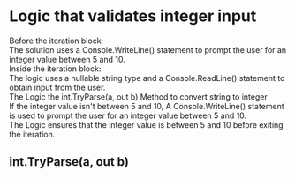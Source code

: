 # Logic that validates integer input

Before the iteration block: <br>
The solution uses a Console.WriteLine() statement to prompt the user for an integer value between 5 and 10.<br>
Inside the iteration block:<br>
The logic uses a nullable string type and a Console.ReadLine() statement to obtain input from the user.<br>
The Logic the int.TryParse(a, out b) Method to convert string to integer <br>
If the integer value isn't between 5 and 10, A Console.WriteLine() statement is used to prompt the user for an integer value between 5 and 10.<br>
The Logic ensures that the integer value is between 5 and 10 before exiting the iteration.

## int.TryParse(a, out b)
